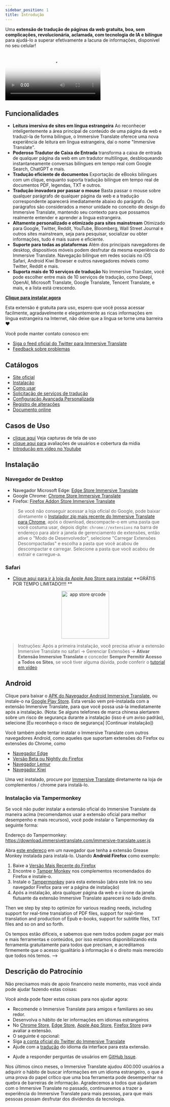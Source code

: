 ```yaml
---
sidebar_position: 1
title: Introdução
---
```


Uma **extensão de tradução de páginas da web gratuita, boa, sem complicações, revolucionária, aclamada, com tecnologia de IA e bilíngue** para ajudá-lo a superar efetivamente a lacuna de informações, disponível no seu celular!

<video
  controls
  poster="https://immersivetranslate.com/assets/price/video-poster-en.png"
  src="https://s.immersivetranslate.com/assets/uploads/en-kefVSe.mp4"
/>

## Funcionalidades

- **Leitura imersiva de sites em língua estrangeira** Ao reconhecer inteligentemente a área principal de conteúdo de uma página da web e traduzi-la de forma bilíngue, o Immersive Translate oferece uma nova experiência de leitura em língua estrangeira, daí o nome "Immersive Translate".
- **Poderoso Tradutor de Caixa de Entrada** transforma a caixa de entrada de qualquer página da web em um tradutor multilíngue, desbloqueando instantaneamente conversas bilíngues em tempo real com Google Search, ChatGPT e mais.
- **Tradução eficiente de documentos** Exportação de eBooks bilíngues com um clique, enquanto suporta tradução bilíngue em tempo real de documentos PDF, legendas, TXT e outros.
- **Tradução inovadora por passar o mouse** Basta passar o mouse sobre qualquer parágrafo de qualquer página da web e a tradução correspondente aparecerá imediatamente abaixo do parágrafo. Os parágrafos são considerados a menor unidade no conceito de design do Immersive Translate, mantendo seu contexto para que possamos realmente entender e aprender a língua estrangeira.
- **Altamente personalizado e otimizado para sites mainstream** Otimizado para Google, Twitter, Reddit, YouTube, Bloomberg, Wall Street Journal e outros sites mainstream, seja para pesquisar, socializar ou obter informações, tudo é mais suave e eficiente.
- **Suporte para todas as plataformas** Além dos principais navegadores de desktop, dispositivos móveis podem desfrutar da mesma experiência do Immersive Translate. Navegação bilíngue em redes sociais no iOS Safari, Android Kiwi Browser e outros navegadores móveis como Twitter, Reddit e mais.
- **Suporta mais de 10 serviços de tradução** No Immersive Translate, você pode escolher entre mais de 10 serviços de tradução, como Deepl, OpenAI, Microsoft Translate, Google Translate, Tencent Translate, e mais, e a lista está crescendo.

[**Clique para instalar agora**](/docs/installation/)

Esta extensão é gratuita para uso, espero que você possa acessar facilmente, agradavelmente e elegantemente as ricas informações em língua estrangeira na Internet, não deixe que a língua se torne uma barreira ❤️

Você pode manter contato conosco em:

<!-- - [Assine o Immersive Translate por Email](https://immersivetranslate.substack.com/) Receba as últimas atualizações e (benefícios) de forma oportuna. -->

- [Siga o feed oficial do Twitter para Immersive Translate](https://twitter.com/immersivetrans)
  <!-- - [Siga o canal do Telegram](https://t.me/immersivetranslate) Receba as últimas notícias! -->
  <!-- - [Junte-se ao grupo do Telegram](https://t.me/+rq848Z09nehlOTgx) para participar de discussões sobre funcionalidades. -->
- [Feedback sobre problemas](https://github.com/immersive-translate/immersive-translate/issues/)

## Catálogos

- [Site oficial](https://immersivetranslate.com/en/?force=1)
- [Instalação](/docs/installation/)
- [Como usar](/docs/usage/)
- [Solicitação de serviços de tradução](/docs/services/)
- [Configuração Avançada Personalizada](/docs/advanced/)
- [Registro de alterações](/docs/CHANGELOG/)
- [Documento online](/docs/)

## Casos de Uso

<!-- - [Saiba mais sobre as mudanças que aconteceram com o usuário Xiao Zhang após um mês usando o Immersive Translate](#user-xiao-zhangs-story) -->

- [clique aqui](/docs/usecase/) Veja capturas de tela de uso
- [clique aqui para](/docs/review/) avaliações de usuários e cobertura da mídia
- [Introdução em vídeo no Youtube](https://www.youtube.com/watch?v=SHznc5kQCM4&ab_channel=ImmersiveTranslate)

## Instalação

### Navegador de Desktop

- Navegador Microsoft Edge: [Edge Store Immersive Translate](https://microsoftedge.microsoft.com/addons/detail/amkbmndfnliijdhojkpoglbnaaahippg)
- Google Chrome: [Chrome Store Immersive Translate](https://chrome.google.com/webstore/detail/immersive-translate/bpoadfkcbjbfhfodiogcnhhhpibjhbnh)
- Firefox: [Firefox Addon Store Immersive Translate](https://addons.mozilla.org/firefox/addon/immersive-translate/)

> Se você não conseguir acessar a loja oficial do Google, pode baixar diretamente o [Instalador zip mais recente do Immersive Translate para Chrome](https://download.immersivetranslate.com/latest/chrome-immersive-translate.zip), após o download, descompacte-o em uma pasta que você costuma usar, depois digite: `chrome://extensions` na barra de endereço para abrir a janela de gerenciamento de extensões, então ative o "Modo de Desenvolvedor", selecione "Carregar Extensões Descompactadas" e escolha a pasta que você acabou de descompactar e carregar. Selecione a pasta que você acabou de extrair e carregue-a.

### Safari

- [Clique aqui para ir à loja da Apple App Store para instalar](https://apps.apple.com/app/immersive-translate/id6447957425) \*\*GRÁTIS POR TEMPO LIMITADO!!!! \*\*

<div align="center">
<img src="https://s.immersivetranslate.com/static/official-static/assets/immersive-app-store.png" width="150" alt="app store qrcode" />
</div>

> Instruções: Após a primeira instalação, você precisa ativar a extensão Immersive Translate no safari -> Gerenciar Extensões -> **Ativar Extensão Immersive Translate** e conceder **Sempre Permitir Acesso a Todos os Sites**, se você tiver alguma dúvida, pode conferir o [tutorial em vídeo](https://s.immersivetranslate.com/videos/ios_safari_turorial_en.mp4)

## Android

Clique para baixar o [APK do Navegador Android Immersive Translate](https://immersivetranslate.com/android/), ou instale-o na [Google Play Store](https://play.google.com/store/apps/details?id=com.immersivetranslate.browser&utm_campaign=official). Esta versão vem pré-instalada com a extensão Immersive Translate, para que você possa usá-la imediatamente após a instalação. (Nota: Se alguns telefones de marca chinesa alertarem sobre um risco de segurança durante a instalação (isso é um aviso padrão), selecione [Eu reconheço o risco de segurança] [Continuar instalação])

Você também pode tentar instalar o Immersive Translate com outros navegadores Android, como aqueles que suportam extensões do Firefox ou extensões do Chrome, como

- [Navegador Edge](https://www.microsoft.com/edge/emmx/immersivetranslatecollaboration)
- [Versão Beta ou Nightly do Firefox](https://www.mozilla.org/firefox/channel/android/)
- [Navegador Lemur](https://lemurbrowser.com/)
- [Navegador Kiwi](https://kiwibrowser.com/)

Uma vez instalado, procure por [Immersive Translate](https://chrome.google.com/webstore/detail/immersive-translate/bpoadfkcbjbfhfodiogcnhhhpibjhbnh) diretamente na loja de complementos / chrome para instalá-lo.

### Instalação via Tampermonkey

Se você não puder instalar a extensão oficial do Immersive Translate da maneira acima (recomendamos usar a extensão oficial para melhor desempenho e mais recursos), você pode instalar o Tampermonkey da seguinte forma:

Endereço do Tampermonkey: https://download.immersivetranslate.com/immersive-translate.user.js

Abra [este endereço](https://download.immersivetranslate.com/immersive-translate.user.js) em um navegador que tenha a extensão Grease Monkey instalada para instalá-lo. Usando **Android Firefox** como exemplo:

1. Baixe a [Versão Mais Recente do Firefox](https://www.mozilla.org/firefox/browsers/mobile/android/)
2. Encontre o [Tamper Monkey](https://www.tampermonkey.net/) nos complementos recomendados do Firefox e instale-o.
3. Instale o [Tampermonkey](https://download.immersivetranslate.com/immersive-translate.user.js) para esta extensão (abra este link no seu navegador Firefox para ver a página de instalação)
4. Após a instalação, abra qualquer página da web e o ícone da janela flutuante da extensão Immersive Translate aparecerá no lado direito.

Then we step by step to optimize for various reading needs, including support for real-time translation of PDF files, support for real-time translation and production of Epub e-books, support for subtitle files, TXT files and so on and so forth.

Os tempos estão difíceis, e sabemos que nem todos podem pagar por mais e mais ferramentas e conteúdos, por isso estamos disponibilizando esta ferramenta gratuitamente para todos que precisam, e acreditamos firmemente que o acesso igualitário à informação é o direito mais merecido que todos nós temos. -->

## Descrição do Patrocínio

Não precisamos mais de apoio financeiro neste momento, mas você ainda pode ajudar fazendo estas coisas:

Você ainda pode fazer estas coisas para nos ajudar agora:

- Recomende o Immersive Translate para amigos e familiares ao seu redor.
- Desenvolva o hábito de ler informações em idiomas estrangeiros
- No [Chrome Store](https://chrome.google.com/webstore/detail/immersive-translate/bpoadfkcbjbfhfodiogcnhhhpibjhbnh), [Edge Store](https://microsoftedge.microsoft.com/addons/detail/immersive-translate-web-/amkbmndfnliijdhojkpoglbnaaahippg), [Apple App Store](https://apps.apple.com/app/id6447957425), [Firefox Store](https://addons.mozilla.org/firefox/addon/immersive-translate/) para avaliar a extensão.
- O seguinte é opcional:
  <!-- - Inscreva-se no [e-mail oficial do Immersive Translate](https://immersivetranslate.substack.com/) -->
  <!-- - [Junte-se ao canal do Telegram](https://t.me/immersivetranslate) -->
- Siga [a conta oficial do Twitter do Immersive Translate](https://twitter.com/immersivetrans)
- Ajude com a [tradução](https://crowdin.com/project/immersive-translate) do idioma da interface para esta extensão.
<!-- - Ajude a responder perguntas de usuários em [Grupos do Telegram](https://t.me/+rq848Z09nehlOTgx). -->
- Ajude a responder perguntas de usuários em [GitHub Issue](https://github.com/immersive-translate/immersive-translate/issues).

Nos últimos cinco meses, o Immersive Translate ajudou 400.000 usuários a adquirir o hábito de buscar informações em um idioma estrangeiro, o que é uma prova do papel crítico que uma boa ferramenta pode desempenhar na quebra de barreiras de informação. Agradecemos a todos que ajudaram com o Immersive Translate no passado, continuaremos a trazer a experiência do Immersive Translate para mais pessoas, para que mais pessoas possam desfrutar dos dividendos da tecnologia.